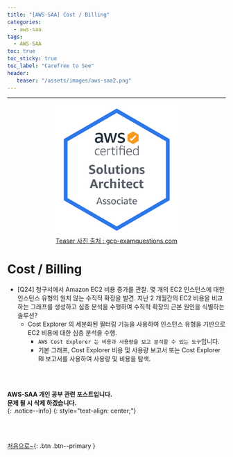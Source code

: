 ```yaml
---
title: "[AWS-SAA] Cost / Billing"
categories:
  - aws-saa
tags:
  - AWS-SAA
toc: true
toc_sticky: true
toc_label: "Carefree to See"
header:
   teaser: "/assets/images/aws-saa2.png"
---
```

<!-- Created by Chae Seung Min - CarefreeLife
Visit my Programming blog: https://carefreelife98.github.io --> 
---

<div style="text-align: center;">
  <img src="/assets/images/aws-saa.png" alt="aws-saa_Procdess" width="60%" min-width="200px" itemprop="image"><br>
  <a href="https://www.gcp-examquestions.com/course/aws-certified-solutions-architect-associate-saa-c02-actual-exam/">Teaser 사진 출처 : gcp-examquestions.com</a>
</div>

# Cost / Billing

- [Q24]
청구서에서 Amazon EC2 비용 증가를 관찰.
몇 개의 EC2 인스턴스에 대한 인스턴스 유형의 원치 않는 수직적 확장을 발견.
지난 2 개월간의 EC2 비용을 비교하는 그래프를 생성하고 심층 분석을 수행하여 수직적 확장의 근본 원인을 식별하는 솔루션?
    - Cost Explorer 의 세분화된 필터링 기능을 사용하여 인스턴스 유형을 기반으로 EC2 비용에 대한 심층 분석을 수행.
        - `AWS Cost Explorer 는 비용과 사용량을 보고 분석할 수 있는 도구`입니다.
        - 기본 그래프, Cost Explorer 비용 및 사용량 보고서 또는 Cost Explorer RI 보고서를 사용하여 사용량 및 비용을 탐색.

<br><br>






**AWS-SAA 개인 공부 관련 포스트입니다.** <br>
**문제 될 시 삭제 하겠습니다.** <br>
{: .notice--info}
{: style="text-align: center;"}

<br><br>

[처음으로~](#){: .btn .btn--primary }
